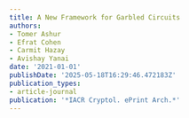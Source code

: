 ```yaml
---
title: A New Framework for Garbled Circuits
authors:
- Tomer Ashur
- Efrat Cohen
- Carmit Hazay
- Avishay Yanai
date: '2021-01-01'
publishDate: '2025-05-18T16:29:46.472183Z'
publication_types:
- article-journal
publication: '*IACR Cryptol. ePrint Arch.*'
---
```


